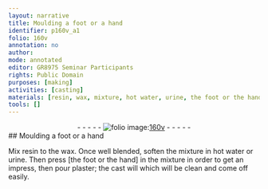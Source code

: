 ```yaml
---
layout: narrative
title: Moulding a foot or a hand
identifier: p160v_a1
folio: 160v
annotation: no
author:
mode: annotated
editor: GR8975 Seminar Participants
rights: Public Domain
purposes: [making]
activities: [casting]
materials: [resin, wax, mixture, hot water, urine, the foot or the hand, plaster, cast]
tools: []
---
```


 <div class="folio" align="center">- - - - - <a href="http://gallica.bnf.fr/ark:/12148/btv1b10500001g/f326.item.r=" target="_blank"><img src="https://cu-mkp.github.io/GR8975-edition/assets/photo-icon.png" alt="folio image: " style="display:inline-block; margin-bottom:-3px;"/>160v</a> - - - - - </div> <span class="activity"></span> 
## Moulding a foot or a hand

 
Mix <span class="material">resin</span> to the <span class="material">wax</span>. Once well blended, soften the <span class="material">mixture</span> in <span class="material">hot water</span> or <span class="material">urine</span>. Then press <span class="material">[the foot or the hand]</span> in the <span class="material">mixture</span> in order to get an impress, then pour <span class="material">plaster</span>; the <span class="material">cast</span> will which will be clean and come off easily.
 